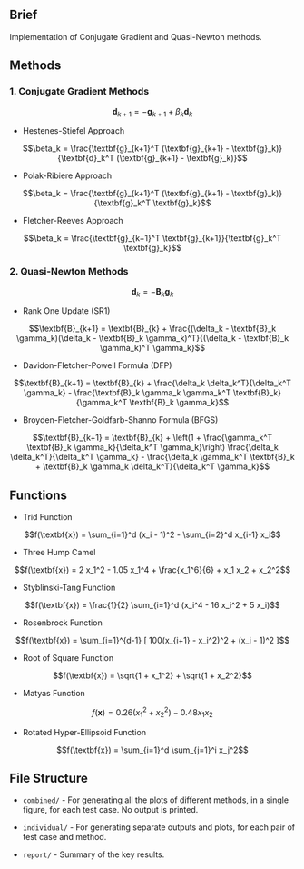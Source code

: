 ## Brief

Implementation of Conjugate Gradient and Quasi-Newton methods.

## Methods

### 1. Conjugate Gradient Methods

$$\textbf{d}_{k+1} = - \textbf{g}_{k+1} + \beta_k \textbf{d}_k$$

- Hestenes-Stiefel Approach

$$\beta_k = \frac{\textbf{g}_{k+1}^T (\textbf{g}_{k+1} - \textbf{g}_k)}{\textbf{d}_k^T (\textbf{g}_{k+1} - \textbf{g}_k)}$$

- Polak-Ribiere Approach

$$\beta_k = \frac{\textbf{g}_{k+1}^T (\textbf{g}_{k+1} - \textbf{g}_k)}{\textbf{g}_k^T \textbf{g}_k}$$

- Fletcher-Reeves Approach

$$\beta_k = \frac{\textbf{g}_{k+1}^T \textbf{g}_{k+1}}{\textbf{g}_k^T \textbf{g}_k}$$

### 2. Quasi-Newton Methods

$$\textbf{d}_{k} = - \textbf{B}_{k} \textbf{g}_k$$

- Rank One Update (SR1)

$$\textbf{B}_{k+1} = \textbf{B}_{k} + \frac{(\delta_k - \textbf{B}_k \gamma_k)(\delta_k - \textbf{B}_k \gamma_k)^T}{(\delta_k - \textbf{B}_k \gamma_k)^T \gamma_k}$$

- Davidon-Fletcher-Powell Formula (DFP)

$$\textbf{B}_{k+1} = \textbf{B}_{k} + \frac{\delta_k \delta_k^T}{\delta_k^T \gamma_k} - \frac{\textbf{B}_k \gamma_k \gamma_k^T \textbf{B}_k}{\gamma_k^T \textbf{B}_k \gamma_k}$$

- Broyden-Fletcher-Goldfarb-Shanno Formula (BFGS)

$$\textbf{B}_{k+1} = \textbf{B}_{k} + \left(1 + \frac{\gamma_k^T \textbf{B}_k \gamma_k}{\delta_k^T \gamma_k}\right) \frac{\delta_k \delta_k^T}{\delta_k^T \gamma_k} - \frac{\delta_k \gamma_k^T \textbf{B}_k + \textbf{B}_k \gamma_k \delta_k^T}{\delta_k^T \gamma_k}$$

## Functions

- Trid Function

$$f(\textbf{x}) = \sum_{i=1}^d (x_i - 1)^2 - \sum_{i=2}^d x_{i-1} x_i$$

- Three Hump Camel

$$f(\textbf{x}) = 2 x_1^2 - 1.05 x_1^4 + \frac{x_1^6}{6} + x_1 x_2 + x_2^2$$

- Styblinski-Tang Function

$$f(\textbf{x}) = \frac{1}{2} \sum_{i=1}^d (x_i^4 - 16 x_i^2 + 5 x_i)$$

- Rosenbrock Function

$$f(\textbf{x}) = \sum_{i=1}^{d-1} [ 100(x_{i+1} - x_i^2)^2 + (x_i - 1)^2 ]$$

- Root of Square Function

$$f(\textbf{x}) = \sqrt{1 + x_1^2} + \sqrt{1 + x_2^2}$$

- Matyas Function

$$f(\textbf{x}) = 0.26(x_1^2 + x_2^2) - 0.48 x_1 x_2$$

- Rotated Hyper-Ellipsoid Function

$$f(\textbf{x}) = \sum_{i=1}^d \sum_{j=1}^i x_j^2$$

## File Structure

- ``combined/`` - For generating all the plots of different methods, in a single figure, for each test case. No output is printed.

- ``individual/`` - For generating separate outputs and plots, for each pair of test case and method.

- ``report/`` - Summary of the key results.
